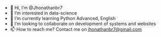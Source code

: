 - 👋 Hi, I’m @Jhonathanbr7
- 👀 I’m interested in data-science
- 🌱 I’m currently learning Python Advanced, English
- 💞️ I’m looking to collaborate on development of systems and websites
- 📫 How to reach me? Contact me on jhonathanbr7@gmail.com

<!---
Jhonathanbr7/Jhonathanbr7 is a ✨ special ✨ repository because its `README.md` (this file) appears on your GitHub profile.
You can click the Preview link to take a look at your changes.
--->
